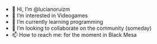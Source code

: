 - 👋 Hi, I’m @lucianoruizm
- 👀 I’m interested in Videogames
- 🌱 I’m currently learning programming
- 💞️ I’m looking to collaborate on the community (someday)
- 📫 How to reach me: for the moment in Black Mesa

<!---
lucianoruizm/lucianoruizm is a ✨ special ✨ repository because its `README.md` (this file) appears on your GitHub profile.
You can click the Preview link to take a look at your changes.
--->
